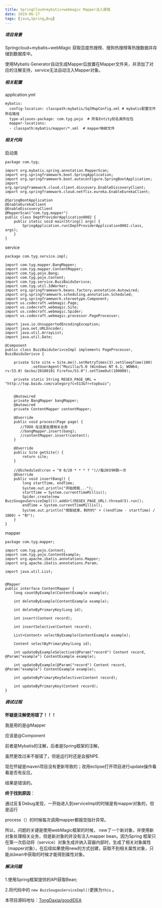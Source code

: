 ```yaml
---
title: SpringCloud+mybatis+webmagic Mapper注入报错
date: 2019-06-17 
tags: [java,Spring,Bug]
---
```


##### 项目背景

Springcloud+mybatis+webMagic 获取百度热搜榜、搜狗热搜榜等热搜数据并存储到数据库中。

使用Mybatis Generator自动生成Mapper后放置在Mapper文件夹，并添加了对应的注解支持，service无法自动注入Mapper对象。

##### 相关配置

<!--more-->

application.yml

```
mybatis:
  config-location: classpath:mybatis/SqlMapConfig.xml # mybatis配置文件所在路径
  type-aliases-package: com.tyg.pojo  # 所有Entity别名类所在包
  mapper-locations:
  - classpath:mybatis/mapper/*.xml  # mapper映射文件
```



##### 相关代码

启动类

```
package com.tyg;

import org.mybatis.spring.annotation.MapperScan;
import org.springframework.boot.SpringApplication;
import org.springframework.boot.autoconfigure.SpringBootApplication;
import org.springframework.cloud.client.discovery.EnableDiscoveryClient;
import org.springframework.cloud.netflix.eureka.EnableEurekaClient;

@SpringBootApplication
@EnableEurekaClient
@EnableDiscoveryClient
@MapperScan("com.tyg.mapper")
public class DeptProviderApplication8002 {
    public static void main(String[] args) {
        SpringApplication.run(DeptProviderApplication8002.class, args);
    }
}
```



service

```
package com.tyg.service.impl;

import com.tyg.mapper.BangMapper;
import com.tyg.mapper.ContentMapper;
import com.tyg.pojo.Bang;
import com.tyg.pojo.Content;
import com.tyg.service.BuzzBaiduSerivce;
import com.tyg.util.IdWorker;
import org.springframework.beans.factory.annotation.Autowired;
import org.springframework.scheduling.annotation.Scheduled;
import org.springframework.stereotype.Component;
import us.codecraft.webmagic.Page;
import us.codecraft.webmagic.Site;
import us.codecraft.webmagic.Spider;
import us.codecraft.webmagic.processor.PageProcessor;

import java.io.UnsupportedEncodingException;
import java.net.URLEncoder;
import java.util.ArrayList;
import java.util.Date;

@Component
public class BuzzBaiduSerivceImpl implements PageProcessor, BuzzBaiduSerivce {

    private Site site = Site.me().setRetryTimes(3).setSleepTime(100)
            .setUserAgent("Mozilla/5.0 (Windows NT 6.1; WOW64; rv:53.0) Gecko/20100101 Firefox/53.0").setTimeOut(100000);

    private static String REGEX_PAGE_URL = "http://top.baidu.com/category?c=513&fr=topbuzz";


    @Autowired
    private BangMapper bangMapper;
    @Autowired
    private ContentMapper contentMapper;

    @Override
    public void process(Page page) {
       //TODO 在这里处理相关业务
       //bangMapper.insert(bang);
	   //contentMapper.insert(content);
    }
    
    @Override
    public Site getSite() {
        return site;
    }
    
    //@Scheduled(cron = "0 0/20 * * * ? ")//每20分钟跑一次
    @Override
    public void insertBang() {
        long startTime, endTime;
        System.out.println("开始爬取...");
        startTime = System.currentTimeMillis();
        Spider.create(new BuzzSougouServiceImpl()).addUrl(REGEX_PAGE_URL).thread(5).run();
        endTime = System.currentTimeMillis();
        System.out.println("爬取结束，耗时约" + ((endTime - startTime) / 1000) + "秒");
    }
}
```

mapper

```
package com.tyg.mapper;

import com.tyg.pojo.Content;
import com.tyg.pojo.ContentExample;
import org.apache.ibatis.annotations.Mapper;
import org.apache.ibatis.annotations.Param;

import java.util.List;


@Mapper
public interface ContentMapper {
    long countByExample(ContentExample example);

    int deleteByExample(ContentExample example);

    int deleteByPrimaryKey(Long id);

    int insert(Content record);

    int insertSelective(Content record);

    List<Content> selectByExample(ContentExample example);

    Content selectByPrimaryKey(Long id);

    int updateByExampleSelective(@Param("record") Content record, @Param("example") ContentExample example);

    int updateByExample(@Param("record") Content record, @Param("example") ContentExample example);

    int updateByPrimaryKeySelective(Content record);

    int updateByPrimaryKey(Content record);
}
```

##### 调试过程

**怀疑是注解使用错了！！！**

我是用的是@Mapper

应该是@Component

前者是Mybatis的注解，后者是Spring框架的注解。

虽然更改过来不报错了，但是运行时还是会报NPE.

现在怀疑是maven项目没有更新导致的；改用eclipse打开项目进行update操作看看是否有反应。

结果是错误的。

**终于找到原因**：

通过反复Debug发现，一开始进入到serviceImpl的时候是有mapper对象的，但是运行

process（）的时候每次调用mapper都报空指针异常。

所以，问题的关键是使用webMagic框架的时候， new了一个新对象，并使用新对象处理相关业务，但是新对象的并没有注入mapper bean。因为Spring 框架只在第一次启动将（service）对象生成并纳入容器内部时，生成了相关对象属性（mapper对象），在后续如果使用new的方式创建，获取不到相关属性对象，只能从bean中获取的时候才能得到属性对象。

##### 解决问题

  1.使用Spring框架提供的API获取Bean;

  2.将代码中的  `new BuzzSougouServiceImpl()`更换为`this` 。



本项目源码地址：[TongDaxia/goodIDEA](https://github.com/TongDaxia/goodIDEA)